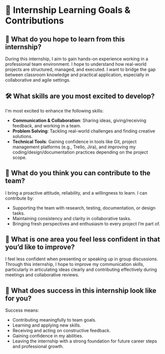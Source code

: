 # 🌱 Internship Learning Goals & Contributions

## 📘 What do you hope to learn from this internship?
During this internship, I aim to gain hands-on experience working in a professional team environment. I hope to understand how real-world projects are structured, managed, and executed. I want to bridge the gap between classroom knowledge and practical application, especially in collaborative and agile settings.

## 🛠️ What skills are you most excited to develop?
I'm most excited to enhance the following skills:
- **Communication & Collaboration**: Sharing ideas, giving/receiving feedback, and working in a team.
- **Problem Solving**: Tackling real-world challenges and finding creative solutions.
- **Technical Tools**: Gaining confidence in tools like Git, project management platforms (e.g., Trello, Jira), and improving my coding/design/documentation practices depending on the project scope.

## 🤝 What do you think you can contribute to the team?
I bring a proactive attitude, reliability, and a willingness to learn. I can contribute by:
- Supporting the team with research, testing, documentation, or design tasks.
- Maintaining consistency and clarity in collaborative tasks.
- Bringing fresh perspectives and enthusiasm to every project I’m part of.

## 🔧 What is one area you feel less confident in that you’d like to improve?
I feel less confident when presenting or speaking up in group discussions. Through this internship, I hope to improve my communication skills, particularly in articulating ideas clearly and contributing effectively during meetings and collaborative reviews.

## 🏁 What does success in this internship look like for you?
Success means:
- Contributing meaningfully to team goals.
- Learning and applying new skills.
- Receiving and acting on constructive feedback.
- Gaining confidence in my abilities.
- Leaving the internship with a strong foundation for future career steps and professional growth.

